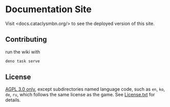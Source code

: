 # Documentation Site

Visit <docs.cataclysmbn.org/> to see the deployed version of this site.

## Contributing

run the wiki with

```sh
deno task serve
```

## License

[AGPL 3.0 only](../../docs/LICENSE), except subdirectories named language code, such as `en`, `ko`, `de`,
`ru`, which follows the same license as the game. See [License.txt](../LICENSE.txt) for details.
